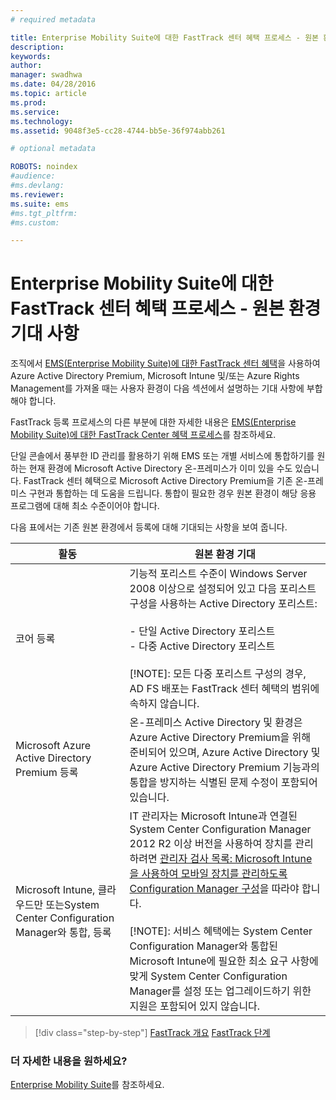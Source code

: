 ```yaml
---
# required metadata

title: Enterprise Mobility Suite에 대한 FastTrack 센터 혜택 프로세스 - 원본 환경 기대 사항
description:
keywords:
author: 
manager: swadhwa
ms.date: 04/28/2016
ms.topic: article
ms.prod:
ms.service:
ms.technology:
ms.assetid: 9048f3e5-cc28-4744-bb5e-36f974abb261

# optional metadata

ROBOTS: noindex
#audience:
#ms.devlang:
ms.reviewer: 
ms.suite: ems
#ms.tgt_pltfrm:
#ms.custom:

---
```



# Enterprise Mobility Suite에 대한 FastTrack 센터 혜택 프로세스 - 원본 환경 기대 사항
조직에서 [EMS(Enterprise Mobility Suite)에 대한 FastTrack 센터 혜택](fasttrack-center-benefit-for-enterprise-mobility-suite-ems.md)을 사용하여 Azure Active Directory Premium, Microsoft Intune 및/또는 Azure Rights Management를 가져올 때는 사용자 환경이 다음 섹션에서 설명하는 기대 사항에 부합해야 합니다.

FastTrack 등록 프로세스의 다른 부분에 대한 자세한 내용은 [EMS(Enterprise Mobility Suite)에 대한 FastTrack Center 혜택 프로세스](fasttrack-center-benefit-process-for-enterprise-mobility-suite-ems.md)를 참조하세요.

단일 콘솔에서 풍부한 ID 관리를 활용하기 위해 EMS 또는 개별 서비스에 통합하기를 원하는 현재 환경에 Microsoft Active Directory 온-프레미스가 이미 있을 수도 있습니다. FastTrack 센터 혜택으로 Microsoft Active Directory Premium을 기존 온-프레미스 구현과 통합하는 데 도움을 드립니다. 통합이 필요한 경우 원본 환경이 해당 응용 프로그램에 대해 최소 수준이어야 합니다.

다음 표에서는 기존 원본 환경에서 등록에 대해 기대되는 사항을 보여 줍니다.

|활동|원본 환경 기대|
|------------|----------------------------------|
|코어 등록|기능적 포리스트 수준이 Windows Server 2008 이상으로 설정되어 있고 다음 포리스트 구성을 사용하는 Active Directory 포리스트:<br /><br />- 단일 Active Directory 포리스트<br />- 다중 Active Directory 포리스트 </br></br>[!NOTE]: 모든 다중 포리스트 구성의 경우, AD FS 배포는 FastTrack 센터 혜택의 범위에 속하지 않습니다.|
|Microsoft Azure Active Directory Premium 등록|온-프레미스 Active Directory 및 환경은 Azure Active Directory Premium을 위해 준비되어 있으며, Azure Active Directory 및 Azure Active Directory Premium 기능과의 통합을 방지하는 식별된 문제 수정이 포함되어 있습니다.|
|Microsoft Intune, 클라우드만 또는System Center Configuration Manager와 통합, 등록|IT 관리자는 Microsoft Intune과 연결된 System Center Configuration Manager 2012 R2 이상 버전을 사용하여 장치를 관리하려면 [관리자 검사 목록: Microsoft Intune을 사용하여 모바일 장치를 관리하도록 Configuration Manager 구성](https://technet.microsoft.com/library/jj943763.aspx)을 따라야 합니다.</br></br> [!NOTE]: 서비스 혜택에는 System Center Configuration Manager와 통합된 Microsoft Intune에 필요한 최소 요구 사항에 맞게 System Center Configuration Manager를 설정 또는 업그레이드하기 위한 지원은 포함되어 있지 않습니다.|


>[!div class="step-by-step"]
[FastTrack 개요](fasttrack-center-benefit-process-for-ems-overview.md)
[FastTrack 단계](fasttrack-center-benefit-process-for-ems-phases.md)

### 더 자세한 내용을 원하세요?
[Enterprise Mobility Suite](https://www.microsoft.com/en-us/server-cloud/enterprise-mobility/overview.aspx)를 참조하세요.



<!--HONumber=Apr16_HO2-->


